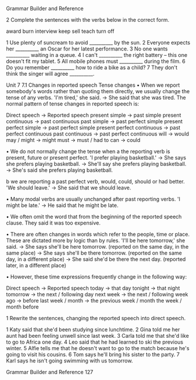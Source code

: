 Grammar Builder and Reference

2 Complete the sentences with the verbs below in the correct form.

award   burn   interview   keep   sell   teach   turn off

1 Use plenty of suncream to avoid __________ by the sun.
2 Everyone expects her __________ an Oscar for her latest performance.
3 No one wants __________ waiting in a queue.
4 I can't __________ the right battery – this one doesn't fit my tablet.
5 All mobile phones must __________ during the film.
6 Do you remember __________ how to ride a bike as a child?
7 They don't think the singer will agree __________.

Unit 7
7.1 Changes in reported speech
Tense changes
• When we report somebody's words rather than quoting them directly, we usually change the tense of any verbs.
'I'm tired,' she said. → She said that she was tired.
The normal pattern of tense changes in reported speech is:

Direct speech → Reported speech
present simple → past simple
present continuous → past continuous
past simple → past perfect simple
present perfect simple → past perfect simple
present perfect continuous → past perfect continuous
past continuous → past perfect continuous
will → would
may / might → might
must → must / had to
can → could

• We do not normally change the tense when
a the reporting verb is present, future or present perfect.
'I prefer playing basketball.'
→ She says she prefers playing basketball.
→ She'll say she prefers playing basketball.
→ She's said she prefers playing basketball.

b we are reporting a past perfect verb, would, could, should or had better.
'We should leave.'
→ She said that we should leave.

• Many modal verbs are usually unchanged after past reporting verbs.
'I might be late.'
→ He said that he might be late.

• We often omit the word that from the beginning of the reported speech clause.
They said it was too expensive.

• There are often changes in words which refer to the people, time or place. These are dictated more by logic than by rules.
'I'll be here tomorrow,' she said.
→ She says she'll be here tomorrow.
(reported on the same day, in the same place)
→ She says she'll be there tomorrow.
(reported on the same day, in a different place)
→ She said she'd be there the next day.
(reported later, in a different place)

• However, these time expressions frequently change in the following way:

Direct speech → Reported speech
today → that day
tonight → that night
tomorrow → the next / following day
next week → the next / following week
ago → before
last week / month → the previous week / month the week / month before

1 Rewrite the sentences, changing the reported speech into direct speech.

1 Katy said that she'd been studying since lunchtime.
2 Gina told me her aunt had been feeling unwell since last week.
3 Carla told me that she'd like to go to Africa one day.
4 Leo said that he had learned to ski the previous winter.
5 Alfie tells me that he doesn't want to go to the match because he's going to visit his cousins.
6 Tom says he'll bring his sister to the party.
7 Karl says he isn't going swimming with us tomorrow.

Grammar Builder and Reference   127